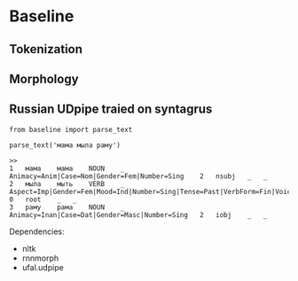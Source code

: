 # Baseline

## Tokenization 

## Morphology

## Russian UDpipe traied on syntagrus


```
from baseline import parse_text

parse_text('мама мыла раму')

>>
1	мама	мама	NOUN	_	Animacy=Anim|Case=Nom|Gender=Fem|Number=Sing	2	nsubj	_	_
2	мыла	мыть	VERB	_	Aspect=Imp|Gender=Fem|Mood=Ind|Number=Sing|Tense=Past|VerbForm=Fin|Voice=Act	0	root	_	_
3	раму	рама	NOUN	_	Animacy=Inan|Case=Dat|Gender=Masc|Number=Sing	2	iobj	_	_

```


Dependencies:
  - nltk
  - rnnmorph
  - ufal.udpipe
